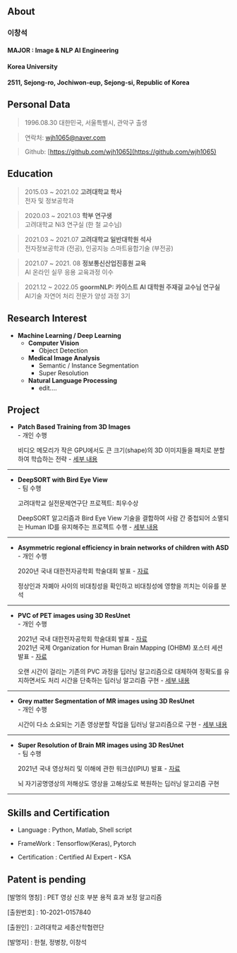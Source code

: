 ## About
### 이창석
#### MAJOR : Image & NLP AI Engineering  
#### Korea University  
#### 2511, Sejong-ro, Jochiwon-eup, Sejong-si, Republic of Korea  

## Personal Data
> 1996.08.30 대한민국, 서울특별시, 관악구 출생

> 연락처: wjh1065@naver.com

> Github: [https://github.com/wjh1065](https://github.com/wjh1065)



## Education

> 2015.03 ~ 2021.02 **고려대학교 학사**  
> 전자 및 정보공학과

> 2020.03 ~ 2021.03 **학부 연구생**  
> 고려대학교 Ni3 연구실 (한 철 교수님)

> 2021.03 ~ 2021.07 **고려대학교 일반대학원 석사**  
> 전자정보공학과 (전공), 인공지능 스마트융합기술 (부전공)

> 2021.07 ~ 2021. 08 **정보통신산업진흥원 교육**  
> AI 온라인 실무 응용 교육과정 이수

> 2021.12 ~ 2022.05 **goormNLP: 카이스트 AI 대학원 주재걸 교수님 연구실**  
> AI기술 자연어 처리 전문가 양성 과정 3기



## Research Interest
- **Machine Learning / Deep Learning**
    - **Computer Vision**
        - Object Detection
    - **Medical Image Analysis**
        - Semantic / Instance Segmentation
        - Super Resolution
    - **Natural Language Processing** 
        - edit....



## Project
- **Patch Based Training from 3D Images**  
    \- 개인 수행
    
    비디오 메모리가 작은 GPU에서도 큰 크기(shape)의 3D 이미지들을 패치로 분할하여 학습하는 전략 - [세부 내용](https://wjh1065.github.io/project/3D-이미지-패치-학습/)

---

- **DeepSORT with Bird Eye View**  
    \- 팀 수행

    고려대학교 실전문제연구단 프로젝트: 최우수상

    DeepSORT 알고리즘과 Bird Eye View 기술을 결합하여 사람 간 중첩되어 소멸되는 Human ID를 유지해주는 프로젝트 수행 - [세부 내용](https://github.com/wjh1065/DeepSORT-with-Bird-Eye-View)

---

- **Asymmetric regional efficiency in brain networks of children with ASD**  
    \- 개인 수행

    2020년 국내 대한전자공학회 학술대회 발표 - [자료](https://docs.google.com/document/d/1yTypzubBaEpFEyvPjvWv3GUEmFFgHkAY/edit?usp=sharing&ouid=100968520414242450367&rtpof=true&sd=true)

    정상인과 자폐아 사이의 비대칭성을 확인하고 비대칭성에 영향을 끼치는 이유를 분석

---

- **PVC of PET images using 3D ResUnet**  
    \- 개인 수행

    2021년 국내 대한전자공학회 학술대회 발표 - [자료](https://drive.google.com/file/d/1DUi_a2rvAgi21ji3pNr5H6ZQ9cSARquX/view?usp=sharing)  
    2021년 국제 Organization for Human Brain Mapping (OHBM) 포스터 세션 발표 - [자료](https://drive.google.com/file/d/1WxfQTBUNqNVi1C0ccTvI-YtAq4s6_uJc/view?usp=sharing)

    오랜 시간이 걸리는 기존의 PVC 과정을 딥러닝 알고리즘으로 대체하여 정확도를 유지하면서도 처리 시간을 단축하는 딥러닝 알고리즘 구현 - [세부 내용](https://github.com/wjh1065/PVC-of-PET-images-using-3D-ResUnet)

---

- **Grey matter Segmentation of MR images using 3D ResUnet**  
    \- 개인 수행

    시간이 다소 소요되는 기존 영상분할 작업을 딥러닝 알고리즘으로 구현 - [세부 내용](https://github.com/wjh1065/Gray-matter-segmentation-of-MR-images-Using-3D-ResUnet)

---

- **Super Resolution of Brain MR images using 3D ResUnet**  
    \- 팀 수행

    2021년 국내 영상처리 및 이해에 관한 워크샵(IPIU) 발표 - [자료](https://drive.google.com/file/d/1O4ilcxgErwZIlye9gKk1QX9Dj3INmV_D/view?usp=sharing)

    뇌 자기공명영상의 저해상도 영상을 고해상도로 복원하는 딥러닝 알고리즘 구현

---

## Skills and Certification
- Language : Python, Matlab, Shell script

- FrameWork : Tensorflow(Keras), Pytorch

- Certification : Certified AI Expert - KSA



## Patent is pending
[발명의 명칭] : PET 영상 신호 부분 용적 효과 보정 알고리즘

[출원번호] : 10-2021-0157840

[출원인] : 고려대학교 세종산학협련단

[발명자] : 한철, 정병창, 이창석
